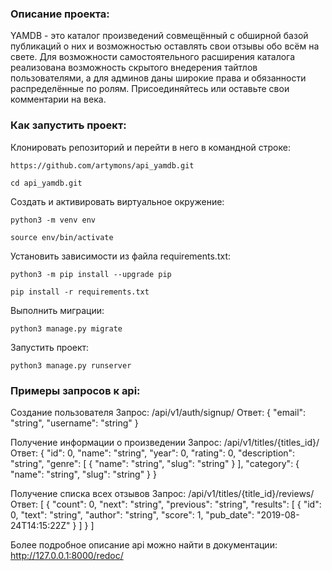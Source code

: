 ### Описание проекта:

YAMDB - это каталог произведений совмещённый с обширной базой публикаций о них и возможностью оставлять свои отзывы обо всём на свете.
Для возможности самостоятельного расширения каталога реализована возможность скрытого внедерения тайтлов пользователями, а для админов даны широкие права и обязанности распределённые по ролям. Присоединяйтесь или оставьте свои комментарии на века.

### Как запустить проект:

Клонировать репозиторий и перейти в него в командной строке:

```
https://github.com/artymons/api_yamdb.git
```

```
cd api_yamdb.git
```

Cоздать и активировать виртуальное окружение:

```
python3 -m venv env
```

```
source env/bin/activate
```

Установить зависимости из файла requirements.txt:

```
python3 -m pip install --upgrade pip
```

```
pip install -r requirements.txt
```

Выполнить миграции:

```
python3 manage.py migrate
```

Запустить проект:

```
python3 manage.py runserver
```

### Примеры запросов к api:

Создание пользователя
Запрос:
/api/v1/auth/signup/
Ответ:
{
  "email": "string",
  "username": "string"
}

Получение информации о произведении
Запрос:
/api/v1/titles/{titles_id}/
Ответ:
{
  "id": 0,
  "name": "string",
  "year": 0,
  "rating": 0,
  "description": "string",
  "genre": [
    {
      "name": "string",
      "slug": "string"
    }
  ],
  "category": {
    "name": "string",
    "slug": "string"
  }
}

Получение списка всех отзывов
Запрос:
/api/v1/titles/{title_id}/reviews/
Ответ:
[
  {
    "count": 0,
    "next": "string",
    "previous": "string",
    "results": [
      {
        "id": 0,
        "text": "string",
        "author": "string",
        "score": 1,
        "pub_date": "2019-08-24T14:15:22Z"
      }
    ]
  }
]

Более подробное описание api можно найти в документации:
http://127.0.0.1:8000/redoc/
